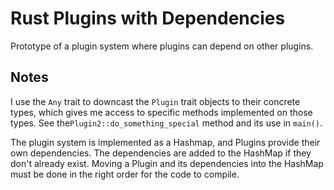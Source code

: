 # Rust Plugins with Dependencies

Prototype of a plugin system where plugins can depend on other plugins.

## Notes

I use the `Any` trait to downcast the `Plugin` trait objects to their concrete types, which gives me access to specific methods implemented on those types. See the`Plugin2::do_something_special` method and its use in `main()`.

The plugin system is implemented as a Hashmap, and Plugins provide their own dependencies. The dependencies are added to the HashMap if they don't already exist. Moving a Plugin and its dependencies into the HashMap must be done in the right order for the code to compile.

